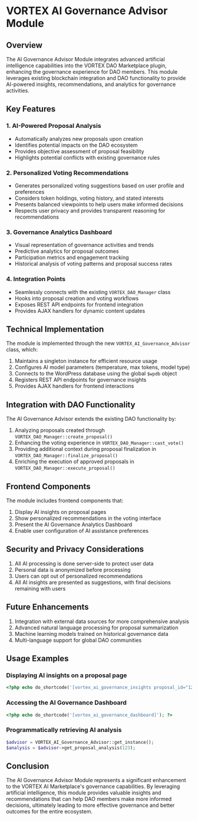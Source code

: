 # VORTEX AI Governance Advisor Module

## Overview

The AI Governance Advisor Module integrates advanced artificial intelligence capabilities into the VORTEX DAO Marketplace plugin, enhancing the governance experience for DAO members. This module leverages existing blockchain integration and DAO functionality to provide AI-powered insights, recommendations, and analytics for governance activities.

## Key Features

### 1. AI-Powered Proposal Analysis

- Automatically analyzes new proposals upon creation
- Identifies potential impacts on the DAO ecosystem
- Provides objective assessment of proposal feasibility
- Highlights potential conflicts with existing governance rules

### 2. Personalized Voting Recommendations

- Generates personalized voting suggestions based on user profile and preferences
- Considers token holdings, voting history, and stated interests
- Presents balanced viewpoints to help users make informed decisions
- Respects user privacy and provides transparent reasoning for recommendations

### 3. Governance Analytics Dashboard

- Visual representation of governance activities and trends
- Predictive analytics for proposal outcomes
- Participation metrics and engagement tracking
- Historical analysis of voting patterns and proposal success rates

### 4. Integration Points

- Seamlessly connects with the existing `VORTEX_DAO_Manager` class
- Hooks into proposal creation and voting workflows
- Exposes REST API endpoints for frontend integration
- Provides AJAX handlers for dynamic content updates

## Technical Implementation

The module is implemented through the new `VORTEX_AI_Governance_Advisor` class, which:

1. Maintains a singleton instance for efficient resource usage
2. Configures AI model parameters (temperature, max tokens, model type)
3. Connects to the WordPress database using the global `$wpdb` object
4. Registers REST API endpoints for governance insights
5. Provides AJAX handlers for frontend interactions

## Integration with DAO Functionality

The AI Governance Advisor extends the existing DAO functionality by:

1. Analyzing proposals created through `VORTEX_DAO_Manager::create_proposal()`
2. Enhancing the voting experience in `VORTEX_DAO_Manager::cast_vote()`
3. Providing additional context during proposal finalization in `VORTEX_DAO_Manager::finalize_proposal()`
4. Enriching the execution of approved proposals in `VORTEX_DAO_Manager::execute_proposal()`

## Frontend Components

The module includes frontend components that:

1. Display AI insights on proposal pages
2. Show personalized recommendations in the voting interface
3. Present the AI Governance Analytics Dashboard
4. Enable user configuration of AI assistance preferences

## Security and Privacy Considerations

1. All AI processing is done server-side to protect user data
2. Personal data is anonymized before processing
3. Users can opt out of personalized recommendations
4. All AI insights are presented as suggestions, with final decisions remaining with users

## Future Enhancements

1. Integration with external data sources for more comprehensive analysis
2. Advanced natural language processing for proposal summarization
3. Machine learning models trained on historical governance data
4. Multi-language support for global DAO communities

## Usage Examples

### Displaying AI insights on a proposal page

```php
<?php echo do_shortcode('[vortex_ai_governance_insights proposal_id="123"]'); ?>
```

### Accessing the AI Governance Dashboard

```php
<?php echo do_shortcode('[vortex_ai_governance_dashboard]'); ?>
```

### Programmatically retrieving AI analysis

```php
$advisor = VORTEX_AI_Governance_Advisor::get_instance();
$analysis = $advisor->get_proposal_analysis(123);
```

## Conclusion

The AI Governance Advisor Module represents a significant enhancement to the VORTEX AI Marketplace's governance capabilities. By leveraging artificial intelligence, this module provides valuable insights and recommendations that can help DAO members make more informed decisions, ultimately leading to more effective governance and better outcomes for the entire ecosystem. 